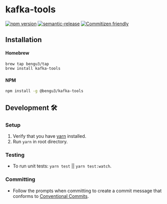 # kafka-tools
[![npm version](https://badge.fury.io/js/@bengu3%2Fkafka-tools.svg)](https://badge.fury.io/js/@bengu3%2Fkafka-tools)
[![semantic-release](https://img.shields.io/badge/%20%20%F0%9F%93%A6%F0%9F%9A%80-semantic--release-e10079.svg)](https://github.com/semantic-release/semantic-release)
[![Commitizen friendly](https://img.shields.io/badge/commitizen-friendly-brightgreen.svg)](http://commitizen.github.io/cz-cli/)

## Installation

#### Homebrew

```bash
brew tap bengu3/tap
brew install kafka-tools
```

#### NPM

```bash
npm install -g @bengu3/kafka-tools
```


## Development 🛠

### Setup
1. Verify that you have [yarn](https://yarnpkg.com/lang/en/docs/install) installed.
1. Run `yarn` in root directory.

### Testing
- To run unit tests: `yarn test` || `yarn test:watch`.

### Committing
- Follow the prompts when committing to create a commit message that conforms to [Conventional Commits](https://conventionalcommits.org).
